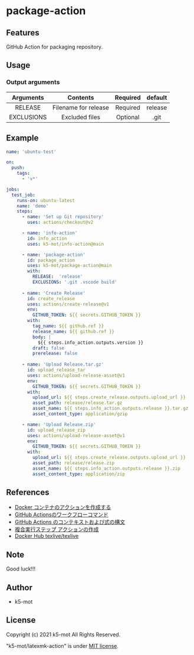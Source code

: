 # package-action

## Features

GitHub Action for packaging repository.

## Usage

### Output arguments

|Arguments  |Contents             |Required |default |
|:--:|:--:|:--:|:--:|
|RELEASE    |Filename for release |Required |release |
|EXCLUSIONS |Excluded files       |Optional |.git    |

## Example

```yaml:.github/workflows/ubuntu-test.yml
name: 'ubuntu-test'

on:
  push:
    tags:
      - 'v*'

jobs:
  test_job:
    runs-on: ubuntu-latest
    name: 'demo'
    steps:
      - name: 'Set up Git repository'
        uses: actions/checkout@v2

      - name: 'info-action'
        id: info_action
        uses: k5-mot/info-action@main

      - name: 'package-action'
        id: package_action
        uses: k5-mot/package-action@main
        with: 
          RELEASE:  'release'
          EXCLUSIONS: '.git .vscode build' 
          
      - name: 'Create Release'
        id: create_release
        uses: actions/create-release@v1
        env:
          GITHUB_TOKEN: ${{ secrets.GITHUB_TOKEN }}
        with:
          tag_name: ${{ github.ref }}
          release_name: ${{ github.ref }}
          body: |
            ${{ steps.info_action.outputs.version }}
          draft: false
          prerelease: false
    
      - name: 'Upload Release.tar.gz'
        id: upload_release_tar
        uses: actions/upload-release-asset@v1
        env:
          GITHUB_TOKEN: ${{ secrets.GITHUB_TOKEN }}
        with:
          upload_url: ${{ steps.create_release.outputs.upload_url }}
          asset_path: release/release.tar.gz
          asset_name: ${{ steps.info_action.outputs.release }}.tar.gz
          asset_content_type: application/gzip

      - name: 'Upload Release.zip'
        id: upload_release_zip
        uses: actions/upload-release-asset@v1
        env:
          GITHUB_TOKEN: ${{ secrets.GITHUB_TOKEN }}
        with:
          upload_url: ${{ steps.create_release.outputs.upload_url }}
          asset_path: release/release.zip
          asset_name: ${{ steps.info_action.outputs.release }}.zip
          asset_content_type: application/zip

```

## References

* [Docker コンテナのアクションを作成する](https://docs.github.com/ja/actions/creating-actions/creating-a-docker-container-action)
* [GitHub Actionsのワークフローコマンド](https://docs.github.com/ja/actions/reference/workflow-commands-for-github-actions)
* [GitHub Actions のコンテキストおよび式の構文](https://docs.github.com/ja/actions/reference/context-and-expression-syntax-for-github-actions)
* [複合実行ステップ アクションの作成](https://docs.github.com/ja/actions/creating-actions/creating-a-composite-run-steps-action)
* [Docker Hub texlive/texlive](https://hub.docker.com/r/texlive/texlive/)

## Note

Good luck!!!

## Author

* k5-mot

## License

Copyright (c) 2021 k5-mot All Rights Reserved.

"k5-mot/latexmk-action" is under [MIT license](https://en.wikipedia.org/wiki/MIT_License).

